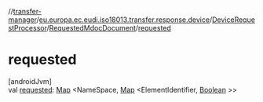 //[transfer-manager](../../../../index.md)/[eu.europa.ec.eudi.iso18013.transfer.response.device](../../index.md)/[DeviceRequestProcessor](../index.md)/[RequestedMdocDocument](index.md)/[requested](requested.md)

# requested

[androidJvm]\
val [requested](requested.md): [Map](https://kotlinlang.org/api/latest/jvm/stdlib/kotlin.collections/-map/index.html)
&lt;NameSpace, [Map](https://kotlinlang.org/api/latest/jvm/stdlib/kotlin.collections/-map/index.html)
&lt;ElementIdentifier, [Boolean](https://kotlinlang.org/api/latest/jvm/stdlib/kotlin/-boolean/index.html)
&gt;&gt;
